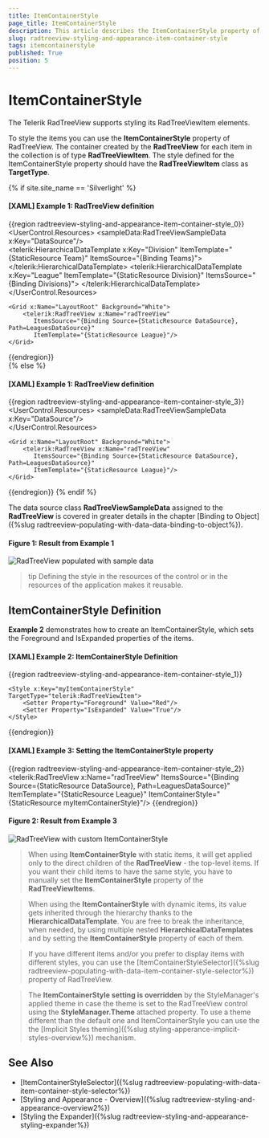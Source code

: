 ```yaml
---
title: ItemContainerStyle
page_title: ItemContainerStyle
description: This article describes the ItemContainerStyle property of the RadTreeView.
slug: radtreeview-styling-and-appearance-item-container-style
tags: itemcontainerstyle
published: True
position: 5
---
```


# ItemContainerStyle

The Telerik RadTreeView supports styling its RadTreeViewItem elements. 

To style the items you can use the __ItemContainerStyle__ property of RadTreeView. The container created by the __RadTreeView__ for each item in the collection is of type __RadTreeViewItem__. The style defined for the ItemContainerStyle property should have the __RadTreeViewItem__ class as __TargetType__.

{% if site.site_name == 'Silverlight' %}
#### __[XAML] Example 1: RadTreeView definition__  
{{region radtreeview-styling-and-appearance-item-container-style_0}}
	<UserControl.Resources>	
	    <sampleData:RadTreeViewSampleData x:Key="DataSource"/>	
	    <DataTemplate x:Key="Team">
	        <TextBlock Text="{Binding Name}" />
	    </DataTemplate>	
	    <telerik:HierarchicalDataTemplate x:Key="Division" ItemTemplate="{StaticResource Team}"
	       ItemsSource="{Binding Teams}">
	        <TextBlock Text="{Binding Name}" />
	    </telerik:HierarchicalDataTemplate>	
	    <telerik:HierarchicalDataTemplate x:Key="League" ItemTemplate="{StaticResource Division}"
	       ItemsSource="{Binding Divisions}">
	        <TextBlock Text="{Binding Name}" />
	    </telerik:HierarchicalDataTemplate>	
	</UserControl.Resources>
	
	<Grid x:Name="LayoutRoot" Background="White">	
	    <telerik:RadTreeView x:Name="radTreeView"
	       ItemsSource="{Binding Source={StaticResource DataSource}, Path=LeaguesDataSource}"
	       ItemTemplate="{StaticResource League}"/>	
	</Grid>
{{endregion}}  
{% else %}
#### __[XAML] Example 1: RadTreeView definition__  
{{region radtreeview-styling-and-appearance-item-container-style_3}}
	<UserControl.Resources>	
	    <sampleData:RadTreeViewSampleData x:Key="DataSource"/>	
	    <DataTemplate x:Key="Team">
	        <TextBlock Text="{Binding Name}" />
	    </DataTemplate>	
	    <HierarchicalDataTemplate x:Key="Division" ItemTemplate="{StaticResource Team}"
	       ItemsSource="{Binding Teams}">
	        <TextBlock Text="{Binding Name}" />
	    </HierarchicalDataTemplate>	
	    <HierarchicalDataTemplate x:Key="League" ItemTemplate="{StaticResource Division}"
	       ItemsSource="{Binding Divisions}">
	        <TextBlock Text="{Binding Name}" />
	    </HierarchicalDataTemplate>	
	</UserControl.Resources>
	
	<Grid x:Name="LayoutRoot" Background="White">	
	    <telerik:RadTreeView x:Name="radTreeView"
	       ItemsSource="{Binding Source={StaticResource DataSource}, Path=LeaguesDataSource}"
	       ItemTemplate="{StaticResource League}"/>	
	</Grid>
{{endregion}}
{% endif %}

The data source class __RadTreeViewSampleData__ assigned to the __RadTreeView__ is covered in greater details in the chapter [Binding to Object]({%slug radtreeview-populating-with-data-data-binding-to-object%}).

#### __Figure 1: Result from Example 1__
![RadTreeView populated with sample data](images/RadTreeView_TemplatingItemContainerStyle.PNG)

>tip Defining the style in the resources of the control or in the resources of the application makes it reusable.

## ItemContainerStyle Definition

__Example 2__ demonstrates how to create an ItemContainerStyle, which sets the Foreground and IsExpanded properties of the items. 

#### __[XAML] Example 2: ItemContainerStyle Definition__  
{{region radtreeview-styling-and-appearance-item-container-style_1}}
 	<!-- If you are using the NoXaml binaries, you will have to base the style on the default one for the theme like so: 
	<Style x:Key="myItemContainerStyle" TargetType="telerik:RadTreeViewItem" BasedOn="{StaticResource RadTreeViewItemStyle}">-->

	<Style x:Key="myItemContainerStyle" TargetType="telerik:RadTreeViewItem">
	    <Setter Property="Foreground" Value="Red"/>
	    <Setter Property="IsExpanded" Value="True"/>
	</Style>
{{endregion}}

#### __[XAML] Example 3: Setting the ItemContainerStyle property__  
{{region radtreeview-styling-and-appearance-item-container-style_2}}
	<telerik:RadTreeView x:Name="radTreeView"
	   ItemsSource="{Binding Source={StaticResource DataSource}, Path=LeaguesDataSource}"
	   ItemTemplate="{StaticResource League}"
	   ItemContainerStyle="{StaticResource myItemContainerStyle}"/>
{{endregion}}

#### __Figure 2: Result from Example 3__
![RadTreeView with custom ItemContainerStyle](images/RadTreeView_TemplatingItemContainerStyle_010.PNG)

>When using __ItemContainerStyle__ with static items, it will get applied only to the direct children of the __RadTreeView__ - the top-level items. If you want their child items to have the same style, you have to manually set the __ItemContainerStyle__ property of the __RadTreeViewItems__.

<!-- -->

>When using the __ItemContainerStyle__ with dynamic items, its value gets inherited through the hierarchy thanks to the __HierarchicalDataTemplate__. You are free to break the inheritance, when needed, by using multiple nested __HierarchicalDataTemplates__ and by setting the __ItemContainerStyle__ property of each of them.

<!-- -->

> If you have different items and/or you prefer to display items with different styles, you can use the [ItemContainerStyleSelector]({%slug radtreeview-populating-with-data-item-container-style-selector%}) property of RadTreeView.

>The __ItemContainerStyle setting is overridden__ by the StyleManager's applied theme in case the theme is set to the RadTreeView control using the __StyleManager.Theme__ attached property. To use a theme different than the default one and ItemContainerStyle you can use the the [Implicit Styles theming]({%slug styling-apperance-implicit-styles-overview%}) mechanism.

## See Also
 * [ItemContainerStyleSelector]({%slug radtreeview-populating-with-data-item-container-style-selector%})
 * [Styling and Appearance - Overview]({%slug radtreeview-styling-and-appearance-overview2%})
 * [Styling the Expander]({%slug radtreeview-styling-and-appearance-styling-expander%})